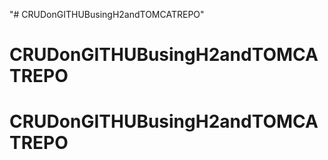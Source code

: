 "# CRUDonGITHUBusingH2andTOMCATREPO" 
# CRUDonGITHUBusingH2andTOMCATREPO
# CRUDonGITHUBusingH2andTOMCATREPO
